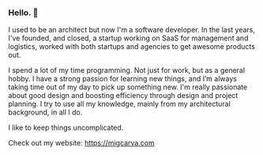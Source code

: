 ### Hello. 👋

I used to be an architect but now I'm a software developer. In the last years, I've founded, and closed, a startup working on SaaS for management and logistics, worked with both startups and agencies to get awesome products out.

I spend a lot of my time programming. Not just for work, but as a general hobby. I have a strong passion for learning new things, and I’m always taking time out of my day to pick up something new. I'm really passionate about good design and boosting efficiency through design and project planning. I try to use all my knowledge, mainly from my architectural background, in all I do.

I like to keep things uncomplicated.

Check out my website: https://migcarva.com 
